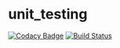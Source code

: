 # unit_testing
[![Codacy Badge](https://api.codacy.com/project/badge/Grade/367c8282635047bc96a68a8ff6dec280)](https://app.codacy.com/app/priyasubramanianshan/unit_testing?utm_source=github.com&utm_medium=referral&utm_content=priyasubramanianshan/unit_testing&utm_campaign=Badge_Grade_Dashboard)
[![Build Status](https://travis-ci.org/priyasubramanianshan/unit_testing.svg?branch=master)](https://travis-ci.org/priyasubramanianshan/unit_testing)


